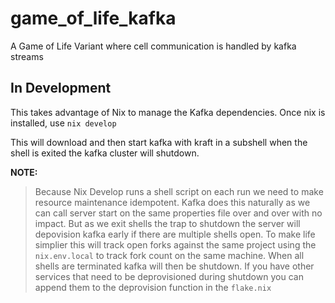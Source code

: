 # game_of_life_kafka
A Game of Life Variant where cell communication is handled by kafka streams

## In Development

This takes advantage of Nix to manage the Kafka dependencies. Once nix is installed, use `nix develop`

This will download and then start kafka with kraft in a subshell when the shell is exited the kafka cluster will shutdown.

__NOTE:__

> Because Nix Develop runs a shell script on each run we need to make resource maintenance idempotent.
> Kafka does this naturally as we can call server start on the same properties file over and over with no impact. But as we exit shells the trap to shutdown the server will depovision kafka early if there are multiple shells open.
> To make life simplier this will track open forks against the same project using the `nix.env.local` to track fork count on the same machine. When all shells are terminated kafka will then be shutdown. If you have other services that need to be deprovisioned during shutdown you can append them to the deprovision function in the `flake.nix`
